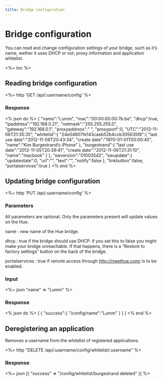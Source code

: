 ```yaml
---
title: Bridge configuration
---
```


# Bridge configuration

You can read and change configuration settings of your bridge, such as it’s name,
wether it uses DHCP or not, proxy information and application whitelist.

<%= toc %>

## Reading bridge configuration

<%= http 'GET /api/:username/config' %>

### Response

<% json do %>
{
  "name":"Lumm",
  "mac":"00:00:00:00:7b:be",
  "dhcp":true,
  "ipaddress":"192.168.0.21",
  "netmask":"255.255.255.0",
  "gateway":"192.168.0.1",
  "proxyaddress":" ",
  "proxyport":0,
  "UTC":"2012-11-06T21:35:35",
  "whitelist":{
    "24e04807fe143caeb52b4ccb305635f8":{
      "last use date":"2012-11-06T20:43:34",
      "create date":"1970-01-01T00:00:45",
      "name":"Kim Burgestrand’s iPhone"
    },
    "burgestrand":{
      "last use date":"2012-11-05T20:39:41",
      "create date":"2012-11-06T21:31:10",
      "name":"macbook"
    }
  },
  "swversion":"01003542",
  "swupdate":{
    "updatestate":0,
    "url":"",
    "text":"",
    "notify":false
  },
  "linkbutton":false,
  "portalservices":true
}
<% end %>

## Updating bridge configuration

<%= http 'PUT /api/:username/config' %>

### Parameters

All parameters are optional. Only the parameters present will update values on the Hue.

name
: new name of the Hue bridge.

dhcp
: true if the bridge should use DHCP. if you set this to false you might make your bridge unreachable.
  If that happens, there is a “Restore to factory settings” button on the back of the bridge.

portalservices
: true if remote access through <http://meethue.com/> is to be enabled.

### Input

<%= json "name" => "Lumm" %>

### Response

<% json do %>
[
  {
    "success":{
      "/config/name":"Lumm"
    }
  }
]
<% end %>

## Deregistering an application

Removes a username from the whitelist of registered applications.

<%= http "DELETE /api/:username/config/whitelist/:username" %>

### Response

<%= json [{ "success" => "/config/whitelist/burgestrand deleted" }] %>
